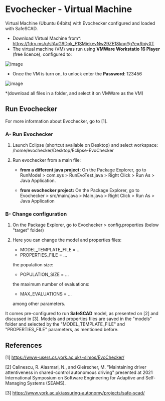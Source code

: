 # Evochecker - Virtual Machine
Virtual Machine (Ubuntu 64bits) with Evochecker configured and loaded with SafeSCAD.

- Download Virtual Machine from*: https://1drv.ms/u/s!AuG9Dok_F1SMiekevNw29ZE18knqYg?e=RniyXT
- The virtual machine (VM) was run using **VMWare Workstatio 16 Player** (free licence), configured to:

![image](https://user-images.githubusercontent.com/63869574/128170861-d50f6603-d6e2-407e-bfe9-4b5c43881dd7.png)

- Once the VM is turn on, to unlock enter the **Password**: 123456

![image](https://user-images.githubusercontent.com/63869574/128170250-eda2529f-be47-4a0f-9323-b1b7730eb53f.png)

*(download all files in a folder, and select it on VMWare as the VM)

## Run Evochecker
For more information about Evochecker, go to [1].


### A- Run Evochecker

1) Launch Eclipse (shortcut available on Desktop) and select
   workspace: /home/evochecker/Desktop/Eclipse-EvoChecker
   
2) Run evochecker from a main file:

   - **from a different java project:**
   On the Package Explorer, go to RunModel > com.sys > RunEvoTest.java >
   Right Click > Run As > Java Application.
	
   - **from evochecker project:**
   On the Package Explorer, go to Evochecker > src/main/java >
   Main.java > Right Click > Run As > Java Application

### B- Change configuration

1) On the Package Explorer, go to Evochecker > config.properties (below "target" folder)
2) Here you can change the model and properties files: 
     - MODEL_TEMPLATE_FILE = ...
     - PROPERTIES_FILE = ...
     
   the population size:
     - POPULATION_SIZE = ...
     
   the maximum number of evaluations:
     - MAX_EVALUATIONS = ...
     
   among other parameters.
   
  It comes pre-configured to run **SafeSCAD** model, as presented on [2] and discussed in [3]. Models and properties files are saved in the "models" folder and selected by the "MODEL_TEMPLATE_FILE" and "PROPERTIES_FILE" parameters, as mentioned before.


## References
[1] https://www-users.cs.york.ac.uk/~simos/EvoChecker/

[2] Calinescu, R. Alasmari, N., and Gleirscher, M. "Maintaining driver attentiveness in shared-control autonomous driving" presented at 2021 International Symposium on Software Engineering for Adaptive and Self-Managing Systems (SEAMS).

[3] https://www.york.ac.uk/assuring-autonomy/projects/safe-scad/
